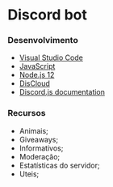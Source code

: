 # Discord bot

### Desenvolvimento

- [Visual Studio Code]
- [JavaScript]
- [Node.js 12]
- [DisCloud]
- [Discord.js documentation]

### Recursos

- Animais;
- Giveaways;
- Informativos;
- Moderação;
- Estatísticas do servidor;
- Uteis;

[JavaScript]: https://devdocs.io/javascript/
[Node.js 12]: https://nodejs.org/en/download/
[DisCloud]: https://discloudbot.com/
[Discord.js documentation]: https://discord.js.org/
[Visual Studio Code]: https://code.visualstudio.com/
